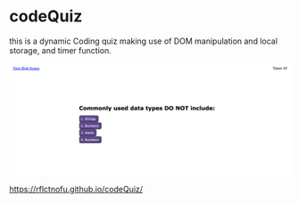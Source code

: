 # codeQuiz

this is a dynamic Coding quiz making use of DOM manipulation and local storage, and timer function.

![screenshot of deployed site](/Assets/img/Screen%20Shot%202022-06-29%20at%206.42.21%20PM.png)

https://rflctnofu.github.io/codeQuiz/

